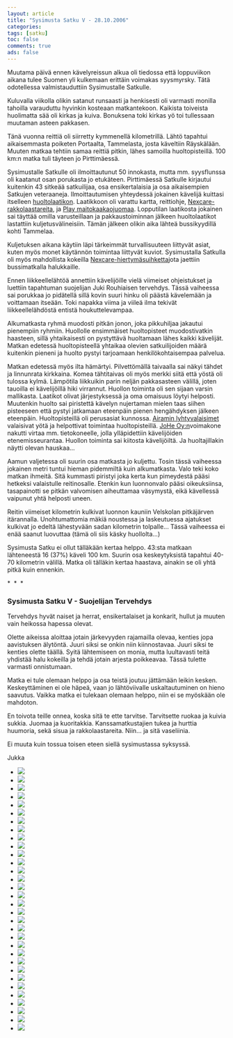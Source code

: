 ```yaml
---
layout: article 
title: "Sysimusta Satku V - 28.10.2006" 
categories: 
tags: [satku]
toc: false 
comments: true 
ads: false 
---
```


Muutama päivä ennen kävelyreissun alkua oli tiedossa että loppuviikon
aikana tulee Suomen yli kulkemaan erittäin voimakas syysmyrsky. Tätä
odotellessa valmistauduttiin Sysimustalle Satkulle.

Kuluvalla viikolla olikin satanut runsaasti ja henkisesti oli varmasti
monilla tahoilla varauduttu hyvinkin kosteaan matkantekoon. Kaikista
toiveista huolimatta sää oli kirkas ja kuiva. Bonuksena toki kirkas yö
toi tullessaan muutaman asteen pakkasen.

Tänä vuonna reittiä oli siirretty kymmenellä kilometrillä. Lähtö
tapahtui aikaisemmasta poiketen Portaalta, Tammelasta, josta käveltiin
Räyskälään. Muuten matkaa tehtiin samaa reittiä pitkin, lähes samoilla
huoltopisteillä. 100 km:n matka tuli täyteen jo Pirttimäessä.

Sysimustalle Satkulle oli ilmoittautunut 50 innokasta, mutta mm.
syysflunssa oli kaatanut osan porukasta jo etukäteen. Pirttimäessä
Satkulle kirjautui kuitenkin 43 sitkeää satkuilijaa, osa ensikertalaisia
ja osa aikaisempien Satkujen veteraaneja. Ilmoittautumisen yhteydessä
jokainen kävelijä kuittasi itselleen
[huoltolaatikon](https://www.niemi.fi/Muuttolaatikoiden_pinoamisohje.655.0.html).
Laatikkoon oli varattu kartta, reittiohje,
[Nexcare-rakkolaastareita](http://solutions.3m.com/wps/portal/3M/en_US/Nexcare/Home/),
ja [Play
maitokaakaojuomaa](http://www.valio.fi/channels/www/etusivu/tuotteet/tuoteryhmat/7_02028251180_0_1/1771_1094363140_02028251180_3/4844/TULOSTUS.html).
Lopputilan laatikosta jokainen sai täyttää omilla varusteillaan ja
pakkaustoiminnan jälkeen huoltolaatikot lastattiin kuljetusvälineisiin.
Tämän jälkeen olikin aika lähteä bussikyydillä kohti Tammelaa.

Kuljetuksen aikana käytiin läpi tärkeimmät turvallisuuteen liittyvät
asiat, kuten myös monet käytännön toimintaa liittyvät kuviot.
Sysimustalla Satkulla oli myös mahdollista kokeilla
[Nexcare-hiertymäsuihketta](http://solutions.3m.com/wps/portal/3M/en_US/Nexcare/Home/)jota
jaettiin bussimatkalla halukkaille.

Ennen liikkeellelähtöä annettiin kävelijöille vielä viimeiset
ohjeistukset ja luettiin tapahtuman suojelijan Juki Rouhiaisen
tervehdys. Tässä vaiheessa sai porukkaa jo pidätellä sillä kovin suuri
hinku oli päästä kävelemään ja voittamaan itseään. Toki napakka viima ja
viileä ilma tekivät liikkeellelähdöstä entistä houkuttelevampaa.

Alkumatkasta ryhmä muodosti pitkän jonon, joka pikkuhiljaa jakautui
pienempiin ryhmiin. Huollolle ensimmäiset huoltopisteet muodostivatkin
haasteen, sillä yhtaikaisesti on pystyttävä huoltamaan lähes kaikki
kävelijät. Matkan edetessä huoltopisteellä yhtaikaa olevien
satkuilijoiden määrä kuitenkin pieneni ja huolto pystyi tarjoamaan
henkilökohtaisempaa palvelua.

Matkan edetessä myös ilta hämärtyi. Pilvettömällä taivaalla sai näkyi
tähdet ja linnunrata kirkkaina. Komea tähtitaivas oli myös merkki siitä
että yöstä oli tulossa kylmä. Lämpötila liikkuikin parin neljän
pakkasasteen välillä, joten tauoilla ei kävelijöillä hiki virrannut.
Huollon toiminta oli sen sijaan varsin mallikasta. Laatikot olivat
järjestyksessä ja oma omaisuus löytyi helposti. Muutenkin huolto sai
piristettä kävelyn nujertaman mielen taas siihen pisteeseen että pystyi
jatkamaan eteenpäin pienen hengähdyksen jälkeen eteenpäin.
Huoltopisteillä oli perusasiat kunnossa. [Airamin
lyhtyvalaisimet](http://airam.fi/tuotesivut%20html/erikoistuotteet/kasivalot/lyhdyt.html)
valaisivat yötä ja helpottivat toimintaa huoltopisteillä. [JoHe
Oy:n](http://www.johe.fi/)voimakone nakutti virtaa mm. tietokoneelle,
jolla ylläpidettiin kävelijöiden etenemisseurantaa. Huollon toiminta sai
kiitosta kävelijöiltä. Ja huoltajillakin näytti olevan hauskaa...

Aamun valjetessa oli suurin osa matkasta jo kuljettu. Tosin tässä
vaiheessa jokainen metri tuntui hieman pidemmiltä kuin alkumatkasta.
Valo teki koko matkan ihmeitä. Sitä kummasti piristyi joka kerta kun
pimeydestä pääsi hetkeksi valaistulle reitinosalle. Etenkin kun
luonnonvalo pääsi oikeuksiinsa, tasapainotti se pitkän valvomisen
aiheuttamaa väsymystä, eikä kävellessä vaipunut yhtä helposti uneen.

Reitin viimeiset kilometrin kulkivat luonnon kauniin Velskolan
pitkäjärven itärannalla. Unohtumattomia mäkiä noustessa ja laskeutuessa
ajatukset kulkivat jo edeltä lähestyvään sadan kilometrin tolpalle...
Tässä vaiheessa ei enää saanut luovuttaa (tämä oli siis käsky
huollolta...)

Sysimusta Satku ei ollut tälläkään kertaa helppo. 43:sta matkaan
lähteneestä 16 (37%) käveli 100 km. Suurin osa keskeytyksistä tapahtui
40-70 kilometrin välillä. Matka oli tälläkin kertaa haastava, ainakin se
oli yhtä pitkä kuin ennenkin.

\*  \*  \*

### Sysimusta Satku V - Suojelijan Tervehdys

Tervehdys hyvät naiset ja herrat, ensikertalaiset ja konkarit, hullut ja
muuten vain heikossa hapessa olevat.

Olette aikeissa aloittaa jotain järkevyyden rajamailla olevaa, kenties
jopa aavistuksen älytöntä. Juuri siksi se onkin niin kiinnostavaa. Juuri
siksi te kenties olette täällä. Syitä lähtemiseen on monia, mutta
luultavasti teitä yhdistää halu kokeilla ja tehdä jotain arjesta
poikkeavaa. Tässä tulette varmasti onnistumaan.

Matka ei tule olemaan helppo ja osa teistä joutuu jättämään leikin
kesken. Keskeyttäminen ei ole häpeä, vaan jo lähtöviivalle
uskaltautuminen on hieno saavutus. Vaikka matka ei tulekaan olemaan
helppo, niin ei se myöskään ole mahdoton.

En toivota teille onnea, koska sitä te ette tarvitse. Tarvitsette ruokaa
ja kuivia sukkia. Juomaa ja kuoritakkia. Kanssamatkustajien tukea ja
hurttia huumoria, sekä sisua ja rakkolaastareita. Niin... ja sitä
vaseliinia.

Ei muuta kuin tossua toisen eteen siellä sysimustassa syksyssä.

Jukka

<div class="image-gallery" markdown="1">

-   [![](/images/sysimusta-satku-5/Thumbnails/sysimustasatku5_01b.jpg)](/images/sysimusta-satku-5/sysimustasatku5_01b.jpg)
-   [![](/images/sysimusta-satku-5/Thumbnails/sysimustasatku5_02b.jpg)](/images/sysimusta-satku-5/sysimustasatku5_02b.jpg)
-   [![](/images/sysimusta-satku-5/Thumbnails/sysimustasatku5_03b.jpg)](/images/sysimusta-satku-5/sysimustasatku5_03b.jpg)
-   [![](/images/sysimusta-satku-5/Thumbnails/sysimustasatku5_04b.jpg)](/images/sysimusta-satku-5/sysimustasatku5_04b.jpg)
-   [![](/images/sysimusta-satku-5/Thumbnails/sysimustasatku5_05b.jpg)](/images/sysimusta-satku-5/sysimustasatku5_05b.jpg)
-   [![](/images/sysimusta-satku-5/Thumbnails/sysimustasatku5_06b.jpg)](/images/sysimusta-satku-5/sysimustasatku5_06b.jpg)
-   [![](/images/sysimusta-satku-5/Thumbnails/sysimustasatku5_07b.jpg)](/images/sysimusta-satku-5/sysimustasatku5_07b.jpg)
-   [![](/images/sysimusta-satku-5/Thumbnails/sysimustasatku5_08b.jpg)](/images/sysimusta-satku-5/sysimustasatku5_08b.jpg)
-   [![](/images/sysimusta-satku-5/Thumbnails/sysimustasatku5_09b.jpg)](/images/sysimusta-satku-5/sysimustasatku5_09b.jpg)
-   [![](/images/sysimusta-satku-5/Thumbnails/sysimustasatku5_10b.jpg)](/images/sysimusta-satku-5/sysimustasatku5_10b.jpg)
-   [![](/images/sysimusta-satku-5/Thumbnails/sysimustasatku5_11b.jpg)](/images/sysimusta-satku-5/sysimustasatku5_11b.jpg)
-   [![](/images/sysimusta-satku-5/Thumbnails/sysimustasatku5_12b.jpg)](/images/sysimusta-satku-5/sysimustasatku5_12b.jpg)
-   [![](/images/sysimusta-satku-5/Thumbnails/sysimustasatku5_13b.jpg)](/images/sysimusta-satku-5/sysimustasatku5_13b.jpg)
-   [![](/images/sysimusta-satku-5/Thumbnails/sysimustasatku5_14b.jpg)](/images/sysimusta-satku-5/sysimustasatku5_14b.jpg)
-   [![](/images/sysimusta-satku-5/Thumbnails/sysimustasatku5_15b.jpg)](/images/sysimusta-satku-5/sysimustasatku5_15b.jpg)
-   [![](/images/sysimusta-satku-5/Thumbnails/sysimustasatku5_16b.jpg)](/images/sysimusta-satku-5/sysimustasatku5_16b.jpg)
-   [![](/images/sysimusta-satku-5/Thumbnails/sysimustasatku5_17b.jpg)](/images/sysimusta-satku-5/sysimustasatku5_17b.jpg)
-   [![](/images/sysimusta-satku-5/Thumbnails/sysimustasatku5_18b.jpg)](/images/sysimusta-satku-5/sysimustasatku5_18b.jpg)
-   [![](/images/sysimusta-satku-5/Thumbnails/sysimustasatku5_19b.jpg)](/images/sysimusta-satku-5/sysimustasatku5_19b.jpg)
-   [![](/images/sysimusta-satku-5/Thumbnails/sysimustasatku5_20b.jpg)](/images/sysimusta-satku-5/sysimustasatku5_20b.jpg)
-   [![](/images/sysimusta-satku-5/Thumbnails/sysimustasatku5_21b.jpg)](/images/sysimusta-satku-5/sysimustasatku5_21b.jpg)
-   [![](/images/sysimusta-satku-5/Thumbnails/sysimustasatku5_22b.jpg)](/images/sysimusta-satku-5/sysimustasatku5_22b.jpg)
-   [![](/images/sysimusta-satku-5/Thumbnails/sysimustasatku5_23b.jpg)](/images/sysimusta-satku-5/sysimustasatku5_23b.jpg)
-   [![](/images/sysimusta-satku-5/Thumbnails/sysimustasatku5_24b.jpg)](/images/sysimusta-satku-5/sysimustasatku5_24b.jpg)
-   [![](/images/sysimusta-satku-5/Thumbnails/sysimustasatku5_25b.jpg)](/images/sysimusta-satku-5/sysimustasatku5_25b.jpg)
-   [![](/images/sysimusta-satku-5/Thumbnails/sysimustasatku5_26b.jpg)](/images/sysimusta-satku-5/sysimustasatku5_26b.jpg)
-   [![](/images/sysimusta-satku-5/Thumbnails/sysimustasatku5_27b.jpg)](/images/sysimusta-satku-5/sysimustasatku5_27b.jpg)
-   [![](/images/sysimusta-satku-5/Thumbnails/sysimustasatku5_28b.jpg)](/images/sysimusta-satku-5/sysimustasatku5_28b.jpg)
-   [![](/images/sysimusta-satku-5/Thumbnails/sysimustasatku5_29b.jpg)](/images/sysimusta-satku-5/sysimustasatku5_29b.jpg)
-   [![](/images/sysimusta-satku-5/Thumbnails/sysimustasatku5_30b.jpg)](/images/sysimusta-satku-5/sysimustasatku5_30b.jpg)
-   [![](/images/sysimusta-satku-5/Thumbnails/sysimustasatku5_31b.jpg)](/images/sysimusta-satku-5/sysimustasatku5_31b.jpg)
-   [![](/images/sysimusta-satku-5/Thumbnails/sysimustasatku5_32b.jpg)](/images/sysimusta-satku-5/sysimustasatku5_32b.jpg)

</div>
